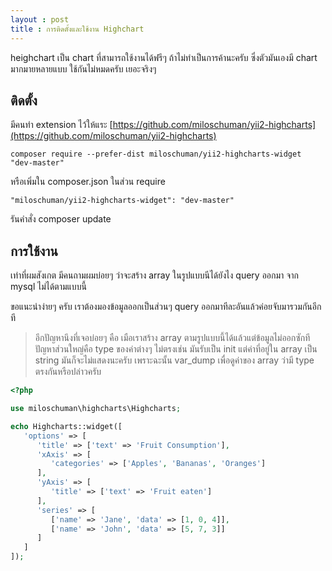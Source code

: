 ```yaml
---
layout : post
title : การติดตั้งและใช้งาน Highchart 
---
```


heighchart เป็น chart ที่สามารถใช้งานได้ฟรีๆ ถ้าไม่ทำเป็นการค้านะครับ ซึ่งตัวมันเองมี chart มากมายหลายแบบ ใช้กันไม่หมดครับ เยอะจริงๆ

## ติดตั้ง

มีคนทำ extension ไว้ให้แระ [https://github.com/miloschuman/yii2-highcharts](https://github.com/miloschuman/yii2-highcharts)

```
composer require --prefer-dist miloschuman/yii2-highcharts-widget "dev-master"
```
หรือเพิ่มใน composer.json ในส่วน require

```
"miloschuman/yii2-highcharts-widget": "dev-master"
```
รันคำสั่ง composer update



## การใช้งาน

เท่าที่ผมสังเกต มีคนถามผมบ่อยๆ ว่าจะสร้าง array ในรูปแบบนีได้ยังไง query ออกมา จาก mysql ไม่ได้ตามแบบนี้

ขอแนะนำง่ายๆ ครับ เราต้องมองข้อมูลออกเป็นส่วนๆ query ออกมาทีละอันแล้วค่อยจับมารวมกันอีกที 

> อีกปัญหานึงที่เจอบ่อยๆ คือ  เมือเราสร้าง array ตามรูปแบบนี้ได้แล้วแต่ข้อมูลไม่ออกซักที ปัญหาส่วนใหญ่คือ type ของค่าต่างๆ ไม่ตรงเช่น มันรับเป็น init แต่ค่าที่อยู่ใน array เป็น string มันก็จะไม่แสดงนะครับ เพราะฉะนั้น var_dump เพื่อดูค่าของ array ว่ามี type ตรงกันหรือปล่าวครับ

```php
<?php

use miloschuman\highcharts\Highcharts;

echo Highcharts::widget([
   'options' => [
      'title' => ['text' => 'Fruit Consumption'],
      'xAxis' => [
         'categories' => ['Apples', 'Bananas', 'Oranges']
      ],
      'yAxis' => [
         'title' => ['text' => 'Fruit eaten']
      ],
      'series' => [
         ['name' => 'Jane', 'data' => [1, 0, 4]],
         ['name' => 'John', 'data' => [5, 7, 3]]
      ]
   ]
]);

```
